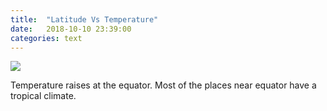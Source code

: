 ```yaml
---
title:  "Latitude Vs Temperature"
date:   2018-10-10 23:39:00
categories: text
---
```



<img src="{{site.baseurl}}/assets/WeatherReports/LatitudeVsTemperture.png">

Temperature raises at the equator. Most of the places near equator have a tropical climate.

